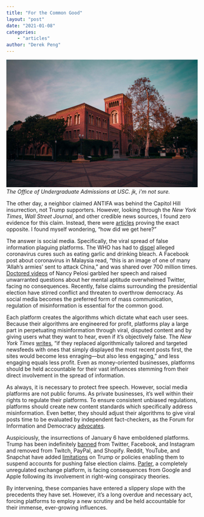 ```yaml
---
title: "For the Common Good"
layout: "post"
date: "2021-01-08"
categories: 
    - "articles"
author: "Derek Peng"
---
```

![USC](/images/usc.jpg)
*The Office of Undergraduate Admissions at USC. jk, i'm not sure.*

The other day, a neighbor claimed ANTIFA was behind the Capitol Hill insurrection, not Trump supporters. However, looking through the *New York Times*, *Wall Street Journal*, and other credible news sources, I found zero evidence for this claim. Instead, there were <a href="www.reuters.com/article/uk-factcheck-news-report-antifa-altered/fact-check-news-report-saying-antifa-took-responsibility-for-storming-capitol-is-digitally-altered-idUSKBN29C2ZF">articles</a> proving the exact opposite. I found myself wondering, “how did we get here?”

The answer is social media. Specifically, the viral spread of false information plaguing platforms. The WHO has had to <a href="https://twitter.com/WHO/status/1223904465394249732">dispel</a> alleged coronavirus cures such as eating garlic and drinking bleach. A Facebook post about coronavirus in Malaysia read, “this is an image of one of many ‘Allah’s armies’ sent to attack China,” and was shared over 700 million times. <a href="https://nyti.ms/2Ev9Bd7">Doctored videos</a> of Nancy Pelosi garbled her speech and raised unwarranted questions about her mental aptitude overwhelmed Twitter, facing no consequences. Recently, false claims surrounding the presidential election have stirred conflict and threaten to overthrow democracy. As social media becomes the preferred form of mass communication, regulation of misinformation is essential for the common good.

Each platform creates the algorithms which dictate what each user sees. Because their algorithms are engineered for profit, platforms play a large part in perpetuating misinformation through viral, disputed content and by giving users what they want to hear, even if it’s objectively false. The *New York Times* <a href="https://nyti.ms/2I68vco"> writes</a>, “if they replaced algorithmically tailored and targeted newsfeeds with ones that simply displayed the most recent posts first, the sites would become less enraging—but also less engaging,” and less engaging equals less profit. Even as money-oriented businesses, platforms should be held accountable for their vast influences stemming from their direct involvement in the spread of information.

As always, it is necessary to protect free speech. However, social media platforms are not public forums. As private businesses, it’s well within their rights to regulate their platforms. To ensure consistent unbiased regulations, platforms should create new content standards which specifically address misinformation. Even better, they should adjust their algorithms to give viral posts time to be evaluated by independent fact-checkers, as the Forum for Information and Democracy <a href="https://www.bbc.com/news/technology-54901083">advocates</a>.

Auspiciously, the insurrections of January 6 have emboldened platforms. Trump has been indefinitely <a href="www.washingtonpost.com/technology/2021/01/07/trump-twitter-ban">banned</a> from Twitter, Facebook, and Instagram and removed from Twitch, PayPal, and Shopify. Reddit, YouTube, and Snapchat have added <a href="https://nyti.ms/3orDe4c">limitations</a> on Trump or policies enabling them to suspend accounts for pushing false election claims. <a href="https://nyti.ms/35jgNXp">Parler</a>, a completely unregulated exchange platform, is facing consequences from Google and Apple following its involvement in right-wing conspiracy theories.

By intervening, these companies have entered a slippery slope with the precedents they have set. However, it’s a long overdue and necessary act, forcing platforms to employ a new scrutiny and be held accountable for their immense, ever-growing influences.
